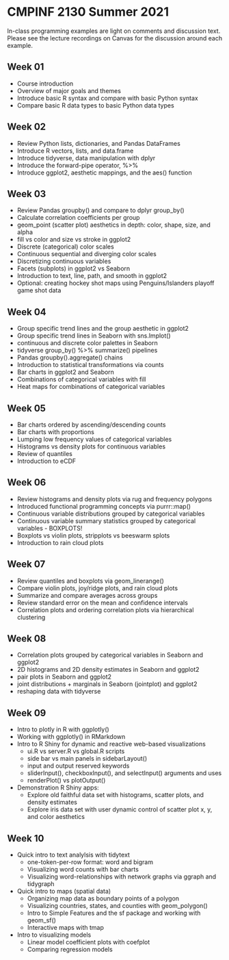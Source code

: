 # CMPINF 2130 Summer 2021

In-class programming examples are light on comments and discussion text. Please see the lecture recordings on Canvas for the discussion around each example.

## Week 01
* Course introduction
* Overview of major goals and themes
* Introduce basic R syntax and compare with basic Python syntax
* Compare basic R data types to basic Python data types

## Week 02
* Review Python lists, dictionaries, and Pandas DataFrames
* Introduce R vectors, lists, and data.frame
* Introduce tidyverse, data manipulation with dplyr
* Introduce the forward-pipe operator, %>%
* Introduce ggplot2, aesthetic mappings, and the aes() function

## Week 03
* Review Pandas groupby() and compare to dplyr group_by()
* Calculate correlation coefficients per group
* geom_point (scatter plot) aesthetics in depth: color, shape, size, and alpha
* fill vs color and size vs stroke in ggplot2
* Discrete (categorical) color scales
* Continuous sequential and diverging color scales
* Discretizing continuous variables
* Facets (subplots) in ggplot2 vs Seaborn
* Introduction to text, line, path, and smooth in ggplot2
* Optional: creating hockey shot maps using Penguins/Islanders playoff game shot data

## Week 04
* Group specific trend lines and the group aesthetic in ggplot2
* Group specific trend lines in Seaborn with sns.lmplot()
* continuous and discrete color palettes in Seaborn
* tidyverse group_by() %>% summarize() pipelines
* Pandas groupby().aggregate() chains 
* Introduction to statistical transformations via counts
* Bar charts in ggplot2 and Seaborn
* Combinations of categorical variables with fill
* Heat maps for combinations of categorical variables

## Week 05
* Bar charts ordered by ascending/descending counts
* Bar charts with proportions
* Lumping low frequency values of categorical variables
* Histograms vs density plots for continuous variables
* Review of quantiles
* Introduction to eCDF

## Week 06
* Review histograms and density plots via rug and frequency polygons  
* Introduced functional programming concepts via purrr::map()  
* Continuous variable distributions grouped by categorical variables  
* Continuous variable summary statistics grouped by categorical variables - BOXPLOTS!  
* Boxplots vs violin plots, stripplots vs beeswarm splots  
* Introduction to rain cloud plots  

## Week 07
* Review quantiles and boxplots via geom_linerange()  
* Compare violin plots, joy/ridge plots, and rain cloud plots  
* Summarize and compare averages across groups
* Review standard error on the mean and confidence intervals
* Correlation plots and ordering correlation plots via hierarchical clustering  

## Week 08
* Correlation plots grouped by categorical variables in Seaborn and ggplot2  
* 2D histograms and 2D density estimates in Seaborn and ggplot2  
* pair plots in Seaborn and ggplot2  
* joint distributions + marginals in Seaborn (jointplot) and ggplot2  
* reshaping data with tidyverse

## Week 09
* Intro to plotly in R with ggplotly()  
* Working with ggplotly() in RMarkdown  
* Intro to R Shiny for dynamic and reactive web-based visualizations  
  * ui.R vs server.R vs global.R scripts  
  * side bar vs main panels in sidebarLayout()
  * input and output reserved keywords  
  * sliderInput(), checkboxInput(), and selectInput() arguments and uses  
  * renderPlot() vs plotOutput()  
* Demonstration R Shiny apps:
  * Explore old faithful data set with histograms, scatter plots, and density estimates
  * Explore iris data set with user dynamic control of scatter plot x, y, and color aesthetics

## Week 10
* Quick intro to text analylsis with tidytext
  * one-token-per-row format: word and bigram
  * Visualizing word counts with bar charts
  * Visualizing word-relationships with network graphs via ggraph and tidygraph
* Quick intro to maps (spatial data)
  * Organizing map data as boundary points of a polygon  
  * Visualizing countries, states, and counties with geom_polygon()  
  * Intro to Simple Features and the sf package and working with geom_sf()
  * Interactive maps with tmap
* Intro to visualizing models
  * Linear model coefficient plots with coefplot  
  * Comparing regression models
